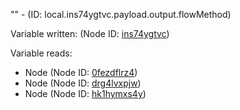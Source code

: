 "" - (ID: local.ins74ygtvc.payload.output.flowMethod)

Variable written:
 (Node ID: [ins74ygtvc](../nodes/ins74ygtvc.md))

Variable reads:
* Node (Node ID: [0fezdflrz4](../nodes/0fezdflrz4.md))
* Node (Node ID: [drg4lvxpjw](../nodes/drg4lvxpjw.md))
* Node (Node ID: [hk1hymxs4y](../nodes/hk1hymxs4y.md))
